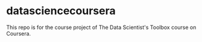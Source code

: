 # datasciencecoursera
This repo is for the course project of The Data Scientist's Toolbox course on Coursera. 
